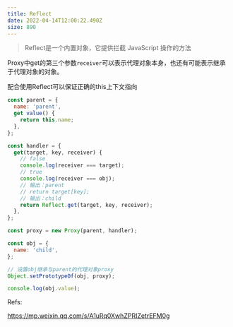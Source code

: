 ```yaml
---
title: Reflect
date: 2022-04-14T12:00:22.490Z
size: 890
---
```

>  Reflect是一个内置对象，它提供拦截 JavaScript 操作的方法



Proxy中get的第三个参数`receiver`可以表示代理对象本身，也还有可能表示继承于代理对象的对象。

配合使用Reflect可以保证正确的this上下文指向

```javascript
const parent = {
  name: 'parent',
  get value() {
    return this.name;
  },
};

const handler = {
  get(target, key, receiver) {
    // false
    console.log(receiver === target);
    // true
    console.log(receiver === obj);
    // 输出：parent
    // return target[key];
    // 输出：child
    return Reflect.get(target, key, receiver);
  },
};

const proxy = new Proxy(parent, handler);

const obj = {
  name: 'child',
};

// 设置obj继承与parent的代理对象proxy
Object.setPrototypeOf(obj, proxy);

console.log(obj.value);
```



Refs:

https://mp.weixin.qq.com/s/A1uRq0XwhZPRIZetrEFM0g
